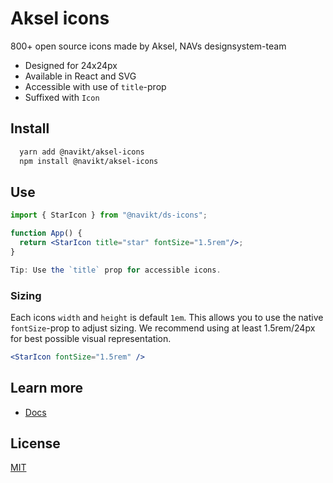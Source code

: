 # Aksel icons

800+ open source icons made by Aksel, NAVs designsystem-team

- Designed for 24x24px
- Available in React and SVG
- Accessible with use of `title`-prop
- Suffixed with `Icon`

## Install

```bash
  yarn add @navikt/aksel-icons
  npm install @navikt/aksel-icons
```

## Use

```jsx
import { StarIcon } from "@navikt/ds-icons";

function App() {
  return <StarIcon title="star" fontSize="1.5rem"/>;
}

Tip: Use the `title` prop for accessible icons.
```

### Sizing

Each icons `width` and `height` is default `1em`. This allows you to use the native `fontSize`-prop to adjust sizing. We recommend using at least 1.5rem/24px for best possible visual representation.

```jsx
<StarIcon fontSize="1.5rem" />
```

## Learn more

- [Docs](https://aksel.nav.no/ikoner)

## License

[MIT](https://github.com/navikt/aksel/blob/main/LICENCE)
